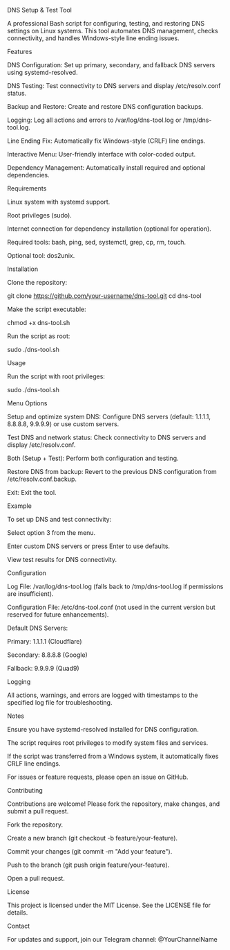 DNS Setup & Test Tool

A professional Bash script for configuring, testing, and restoring DNS settings on Linux systems. This tool automates DNS management, checks connectivity, and handles Windows-style line ending issues.

Features





DNS Configuration: Set up primary, secondary, and fallback DNS servers using systemd-resolved.



DNS Testing: Test connectivity to DNS servers and display /etc/resolv.conf status.



Backup and Restore: Create and restore DNS configuration backups.



Logging: Log all actions and errors to /var/log/dns-tool.log or /tmp/dns-tool.log.



Line Ending Fix: Automatically fix Windows-style (CRLF) line endings.



Interactive Menu: User-friendly interface with color-coded output.



Dependency Management: Automatically install required and optional dependencies.

Requirements





Linux system with systemd support.



Root privileges (sudo).



Internet connection for dependency installation (optional for operation).



Required tools: bash, ping, sed, systemctl, grep, cp, rm, touch.



Optional tool: dos2unix.

Installation





Clone the repository:

git clone https://github.com/your-username/dns-tool.git
cd dns-tool



Make the script executable:

chmod +x dns-tool.sh



Run the script as root:

sudo ./dns-tool.sh

Usage

Run the script with root privileges:

sudo ./dns-tool.sh

Menu Options





Setup and optimize system DNS: Configure DNS servers (default: 1.1.1.1, 8.8.8.8, 9.9.9.9) or use custom servers.



Test DNS and network status: Check connectivity to DNS servers and display /etc/resolv.conf.



Both (Setup + Test): Perform both configuration and testing.



Restore DNS from backup: Revert to the previous DNS configuration from /etc/resolv.conf.backup.



Exit: Exit the tool.

Example

To set up DNS and test connectivity:





Select option 3 from the menu.



Enter custom DNS servers or press Enter to use defaults.



View test results for DNS connectivity.

Configuration





Log File: /var/log/dns-tool.log (falls back to /tmp/dns-tool.log if permissions are insufficient).



Configuration File: /etc/dns-tool.conf (not used in the current version but reserved for future enhancements).



Default DNS Servers:





Primary: 1.1.1.1 (Cloudflare)



Secondary: 8.8.8.8 (Google)



Fallback: 9.9.9.9 (Quad9)

Logging

All actions, warnings, and errors are logged with timestamps to the specified log file for troubleshooting.

Notes





Ensure you have systemd-resolved installed for DNS configuration.



The script requires root privileges to modify system files and services.



If the script was transferred from a Windows system, it automatically fixes CRLF line endings.



For issues or feature requests, please open an issue on GitHub.

Contributing

Contributions are welcome! Please fork the repository, make changes, and submit a pull request.





Fork the repository.



Create a new branch (git checkout -b feature/your-feature).



Commit your changes (git commit -m "Add your feature").



Push to the branch (git push origin feature/your-feature).



Open a pull request.

License

This project is licensed under the MIT License. See the LICENSE file for details.

Contact

For updates and support, join our Telegram channel: @YourChannelName
